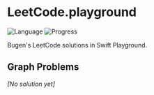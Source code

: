# LeetCode.playground
![Language](https://img.shields.io/badge/Language-Swift%205.2-orange.svg)
![Progress](https://img.shields.io/badge/Progress-42%20%2F%201322%20=%203.18%25-orange.svg)

Bugen's LeetCode solutions in Swift Playground.
## Graph Problems
*[No solution yet]*
